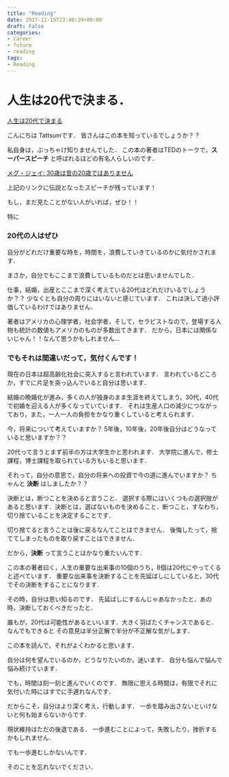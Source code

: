 ```yaml
---
title: "Reading"
date: 2017-12-15T23:40:29+09:00
draft: False
categories:
- career
- future
- reading
tags:
- Reading
---
```



# 人生は20代で決まる．

[人生は20代で決まる](https://www.amazon.co.jp/dp/4152094680/)

こんにちは Tattsumです．
皆さんはこの本を知っているでしょうか？？

私自身は，ぶっちゃけ知りませんでした．
この本の著者はTEDのトークで，**スーパースピーチ** と呼ばれるほどの有名人らしいのです．


[メグ・ジェイ: 30歳は昔の20歳ではありません](https://www.youtube.com/watch?v=vhhgI4tSMwc)

上記のリンクに伝説となったスピーチが残っています！

もし，まだ見たことがない人がいれば，ぜひ！！

特に
### 20代の人はぜひ

自分がどれだけ重要な時を，時間を，浪費していきているのかに気付かされます．

まさか，自分でもここまで浪費しているものだとは思いませんでした．


仕事，結婚，出産とここまで深く考えている20代はどれだけいるでしょうか？？
少なくとも自分の周りにはいないと感じています．
これは決して過小評価しているわけではありません．


著者はアメリカの心理学者，社会学者，そして，セラピストなので，登場する人物も統計の数値もアメリカのものが多数出てきます．
だから，日本には関係ないじゃん！！なんて思うかもしれません...

### でもそれは間違いだって，気付くんです！

現在の日本は超高齢化社会に突入すると言われています．
言われているどころか，すでに片足を突っ込んでいると自分は思います．

結婚の晩婚化が進み，多くの人が独身のまま生涯を終えてしまう，30代，40代で初婚を迎える人が多くなっていています．
それは生産人口の減少につながっており，また，一人一人の負担をかなり重くしていると考えられます．

今，将来について考えていますか？
5年後，10年後，20年後自分はどうなっていると思いますか？？

20代って言うとまず前半の方は大学生かと思われます．
大学院に進んで，修士課程，博士課程を取られている方もいると思います．

それって，自分の意思で，自分の将来への投資で今の道に進んでいますか？
ちゃんと **決断** はしましたか？？

決断とは，断つことを決めると言うこと．
選択する際にはいくつもの選択肢があると思います．決断とは，選ばないものを決めること．断つこと，すなわち，切り捨ていることを決定することです．

切り捨てると言うことは後に戻るなんてことはできません．
後悔したって，捨ててしまったものを取り戻すことはできません．

だから，**決断** って言うことはかなり重たいんです．

この本の著者曰く，人生の重要な出来事の10個のうち，8個は20代にやってくると述べています．
重要な出来事を決断することを先延ばしにしていると，30代でその決断をすることになります．

その時，自分は思い知るのです．
先延ばしにするんじゃあなかったと．あの時，決断しておくべきだったと．

誰もが，20代は可能性があるといいます．大きく羽ばたくチャンスであると．なんでもできると
その意見は半分正解で半分が不正解な気がします．

この本を読んで，それがよくわかると思います．


自分は何を望んでいるのか，どうなりたいのか，迷います．
自分も悩んで悩んで悩み続けています．

でも，時間は刻一刻と進んでいくのです．
無限に思える時間は，有限でそれに気付いた時にはすでに手遅れなんです．

だからこそ，自分はより深く考え，行動します．
一歩を踏み出さないといけないと何も始まらないからです．

現状維持はただの後退である．
一歩進むことによって，失敗したり，挫折するかもしれません．

でも一歩進むしかないんです．

そのことを忘れないでください．
